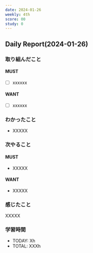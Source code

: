 ```yaml
---
date: 2024-01-26
weekly: 4th
score: 00
study: 0
---
```

## Daily Report(2024-01-26)
### 取り組んだこと
#### MUST
- [ ] xxxxxx
#### WANT
- [ ] xxxxxx
### わかったこと
- XXXXX
### 次やること
#### MUST
- XXXXX
#### WANT
- XXXXX
### 感じたこと
XXXXX
### 学習時間
- TODAY: Xh
- TOTAL: XXXh
